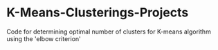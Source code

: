 # K-Means-Clusterings-Projects
Code for determining optimal number of clusters for K-means algorithm using the 'elbow criterion'
